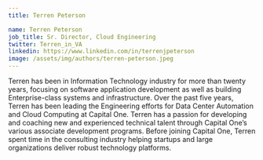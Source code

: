 ```yaml
---
title: Terren Peterson

name: Terren Peterson
job_title: Sr. Director, Cloud Engineering
twitter: Terren_in_VA
linkedin: https://www.linkedin.com/in/terrenjpeterson
image: /assets/img/authors/terren-peterson.jpeg
---
```

Terren has been in Information Technology industry for more than twenty years, focusing on software application development as well as building Enterprise-class systems and infrastructure.  Over the past five years, Terren has been leading the Engineering efforts for Data Center Automation and Cloud Computing at Capital One.  Terren has a passion for developing and coaching new and experienced technical talent through Capital One’s various associate development programs.  Before joining Capital One, Terren spent time in the consulting industry helping startups and large organizations deliver robust technology platforms.
